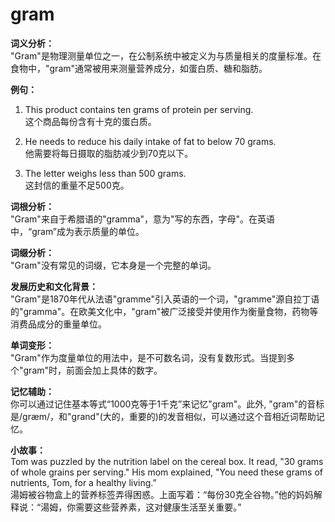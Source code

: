# gram

**词义分析：**  
"Gram"是物理测量单位之一，在公制系统中被定义为与质量相关的度量标准。在食物中，"gram"通常被用来测量营养成分，如蛋白质、糖和脂肪。

  

**例句：**

  

1.  This product contains ten grams of protein per serving.  
    这个商品每份含有十克的蛋白质。
    
      
    
2.  He needs to reduce his daily intake of fat to below 70 grams.  
    他需要将每日摄取的脂肪减少到70克以下。
    
      
    
3.  The letter weighs less than 500 grams.  
    这封信的重量不足500克。
    
      
    

  

**词根分析：**  
"Gram"来自于希腊语的"gramma"，意为"写的东西，字母"。在英语中，“gram”成为表示质量的单位。

  

**词缀分析：**  
"Gram"没有常见的词缀，它本身是一个完整的单词。

  

**发展历史和文化背景：**  
"Gram"是1870年代从法语"gramme"引入英语的一个词，"gramme"源自拉丁语的"gramma"。在欧美文化中，"gram"被广泛接受并使用作为衡量食物，药物等消费品成分的重量单位。

  

**单词变形：**  
"Gram"作为度量单位的用法中，是不可数名词，没有复数形式。当提到多个"gram"时，前面会加上具体的数字。

  

**记忆辅助：**  
你可以通过记住基本等式“1000克等于1千克”来记忆"gram"。此外, "gram"的音标是/ɡræm/，和"grand"(大的，重要的)的发音相似，可以通过这个音相近词帮助记忆。

  

**小故事：**  
Tom was puzzled by the nutrition label on the cereal box. It read, "30 grams of whole grains per serving." His mom explained, "You need these grams of nutrients, Tom, for a healthy living.”  
湯姆被谷物盒上的营养标签弄得困惑。上面写着：“每份30克全谷物。”他的妈妈解释说：“湯姆，你需要这些营养素，这对健康生活至关重要。”
